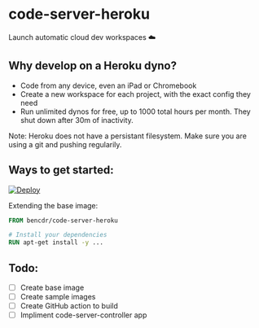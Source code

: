 # code-server-heroku

Launch automatic cloud dev workspaces ☁️

## Why develop on a Heroku dyno?

- Code from any device, even an iPad or Chromebook
- Create a new workspace for each project, with the exact config they need
- Run unlimited dynos for free, up to 1000 total hours per month. They shut down after 30m of inactivity.

Note: Heroku does not have a persistant filesystem. Make sure you are using a git and pushing regularily.

## Ways to get started:

[![Deploy](https://www.herokucdn.com/deploy/button.svg)](https://heroku.com/deploy?template=https://github.com/bpmct/code-server-heroku/tree/master)

Extending the base image:

```Dockerfile
FROM bencdr/code-server-heroku

# Install your dependencies
RUN apt-get install -y ...
```

## Todo:

- [ ] Create base image
- [ ] Create sample images
- [ ] Create GitHub action to build
- [ ] Impliment code-server-controller app

